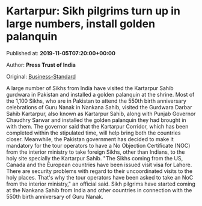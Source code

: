 
# Kartarpur: Sikh pilgrims turn up in large numbers, install golden palanquin

Published at: **2019-11-05T07:20:00+00:00**

Author: **Press Trust of India**

Original: [Business-Standard](https://www.business-standard.com/article/pti-stories/sikhs-from-india-visit-kartarpur-sahib-gurdwara-in-pakistan-instal-golden-palanquin-119110500536_1.html)

A large number of Sikhs from India have visited the Kartarpur Sahib gurdwara in Pakistan and installed a golden palanquin at the shrine.
Most of the 1,100 Sikhs, who are in Pakistan to attend the 550th birth anniversary celebrations of Guru Nanak in Nankana Sahib, visited the Gurdwara Darbar Sahib Kartarpur, also known as Kartarpur Sahib, along with Punjab Governor Chaudhry Sarwar and installed the golden palanquin they had brought in with them.
The governor said that the Kartarpur Corridor, which has been completed within the stipulated time, will help bring both the countries closer.
Meanwhile, the Pakistan government has decided to make it mandatory for the tour operators to have a No Objection Certificate (NOC) from the interior ministry to take foreign Sikhs, other than Indians, to the holy site specially the Kartarpur Sahib.
"The Sikhs coming from the US, Canada and the European countries have been issued visit visa for Lahore. There are security problems with regard to their uncoordinated visits to the holy places. That's why the tour operators have been asked to take an NoC from the interior ministry," an official said.
Sikh pilgrims have started coming at the Nankana Sahib from India and other countries in connection with the 550th birth anniversary of Guru Nanak.
